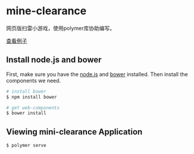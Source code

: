 # mine-clearance

网页版扫雷小游戏，使用polymer库协助编写。

[查看例子](http://classlfz.com/mine-clearance-polymer)

## Install node.js and bower

First, make sure you have the [node.js](https://nodejs.org/en/) and [bower](http://bower.io/) installed. Then install the components we need.

```sh
# install bower
$ npm install bower

# get web-components
$ bower install
```

## Viewing mini-clearance Application

```sh
$ polymer serve
```